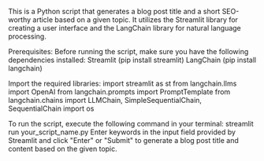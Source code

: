 This is a Python script that generates a blog post title and a short SEO-worthy article based on a given topic. 
It utilizes the Streamlit library for creating a user interface and the LangChain library for natural language processing.

Prerequisites:
Before running the script, make sure you have the following dependencies installed:
  Streamlit (pip install streamlit)
  LangChain (pip install langchain)

Import the required libraries:
import streamlit as st
from langchain.llms import OpenAI
from langchain.prompts import PromptTemplate
from langchain.chains import LLMChain, SimpleSequentialChain, SequentialChain
import os

To run the script, execute the following command in your terminal:
streamlit run your_script_name.py
Enter keywords in the input field provided by Streamlit and click "Enter" or "Submit" to generate a blog post title and content based on the given topic.
